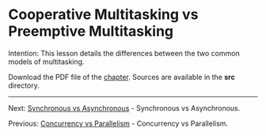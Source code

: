 # Cooperative Multitasking vs Preemptive Multitasking

Intention: This lesson details the differences between the two common models of multitasking.

Download the PDF file of the [chapter](chapter_4.pdf). Sources are available in the <b>src</b> directory. 


<hr>

Next: [Synchronous vs Asynchronous](chapter_5.md "Synchronous vs Asynchronous") - Synchronous vs Asynchronous.

Previous: [Concurrency vs Parallelism](chapter_3.md "Concurrency vs Parallelism") - Concurrency vs Parallelism.